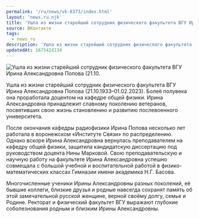 ```yaml
---
permalink: '/ru/news/vk-8373/index.html'
layout: 'news.ru.njk'
title: 'Ушла из жизни старейший сотрудник физического факультета ВГУ Ирина Александровна Попова'
source: ВКонтакте
tags:
  - news_ru
description: 'Ушла из жизни старейший сотрудник физического факультета ВГУ Ирина Александровна Попова'
updatedAt: 1675424134
---
```

![Ушла из жизни старейший сотрудник физического факультета ВГУ Ирина Александровна Попова (21.10.](https://sun1-29.userapi.com/impg/ZOg_rA5z9bBeGTfzPhfKLNNYsbqzBpNpxokt0w/90OLwBT4A-s.jpg?size=256x350&quality=96&sign=e2bf26008e4e77944ed287d003b72f25&c_uniq_tag=Ge7ljLb7ZrqGCBXZaP73SYuxe4Vm8YMy5QspA9w3dLE&type=album)

Ушла из жизни старейший сотрудник физического факультета ВГУ Ирина Александровна Попова (21.10.1933–01.02.2023). Болеё полувека она проработала доцентом на кафедре общей физики. Ирина Александровна принадлежит славному поколению ветеранов, посвятивших свою жизнь становлению и развитию послевоенного университета.

После окончания кафедры радиофизики Ирина Попова несколько лет работала в воронежском «Институте Связи» по распределению. Однако вскоре Ирина Александровна вернулась преподавателем на кафедру общей физики, защитила кандидатскую диссертацию под руководством доцента Нины Марковой. Свою преподавательскую и научную работу на факультете Ирина Александровна успешно совмещала с большой учебной и воспитательной работой в физико-математических классах Гимназии имени академика Н.Г. Басова.

Многочисленные ученики Ирины Александровны разных поколений, её бывшие коллеги, близкие друзья и родные навсегда сохранят память об этой замечательной русской женщине, верной своёму долгу, семье и Родине. Ректорат и физический факультет ВГУ выражают глубокие соболезнования родным и близким Ирины Александровны.
